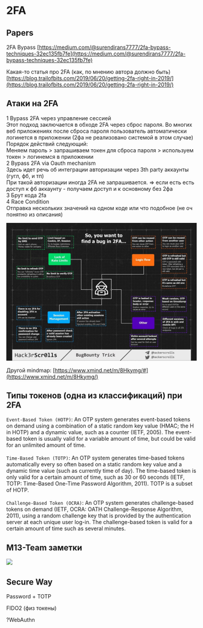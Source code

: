 # 2FA

## Papers

2FA Bypass [https://medium.com/@surendirans7777/2fa-bypass-techniques-32ec135fb7fe](https://medium.com/@surendirans7777/2fa-bypass-techniques-32ec135fb7fe)

Какая-то статья про 2FA (как, по мнению автора должно быть)\
[https://blog.trailofbits.com/2019/06/20/getting-2fa-right-in-2019/](https://blog.trailofbits.com/2019/06/20/getting-2fa-right-in-2019/)

## Атаки на 2FA

1 Bypass 2FA через управление сессией\
Этот подход заключается в обходе 2FA через сброс пароля. Во многих веб приложениях после сброса пароля пользователь автоматически логинется в приложении (2фа не реализовано системой в этом случае)\
Порядок действий следующий:\
Меняем пароль > запрашиваем токен для сброса пароля > используем токен > логинемся в приложении\
2 Bypass 2FA via Oauth mechanism\
Здесь идет речь об интеграции авторизации через 3th party аккаунты (гугл, фб, и тп)\
При такой авторизации иногда 2FA не запрашивается. => если есть есть доступ к фб аккаунту - получаем доступ и к основному без 2фа\
3 Брут кода 2fa\
4 Race Condition\
Отправка нескольких значений на одном коде или что подобное (не оч понятно из описания)

![](<../../../.gitbook/assets/2020-05-22 00.57.23.jpg>)

Другой mindmap: [https://www.xmind.net/m/8Hkymg/#](https://www.xmind.net/m/8Hkymg/)

## Типы токенов (одна из классификаций) при 2FA

`Event-Based Token (HOTP)`: An OTP system generates event-based tokens on demand using a combination of a static random key value (HMAC; the H in HOTP) and a dynamic value, such as a counter (IETF, 2005). The event-based token is usually valid for a variable amount of time, but could be valid for an unlimited amount of time.\
\
`Time-Based Token (TOTP)`: An OTP system generates time-based tokens automatically every so often based on a static random key value and a dynamic time value (such as currently time of day). The time-based token is only valid for a certain amount of time, such as 30 or 60 seconds (IETF, TOTP: Time-Based One-Time Password Algorithm, 2011). TOTP is a subset of HOTP.\
\
`Challenge-Based Token (OCRA)`: An OTP system generates challenge-based tokens on demand (IETF, OCRA: OATH Challenge-Response Algorithm, 2011), using a random challenge key that is provided by the authentication server at each unique user log-in. The challenge-based token is valid for a certain amount of time such as several minutes.

## M13-Team заметки

![](<../../../.gitbook/assets/photo\_2020-10-24 15.45.47.jpeg>)

## Secure Way

Password + TOTP

FIDO2 (физ токены)

?WebAuthn
